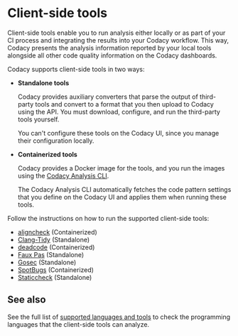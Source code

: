 # Client-side tools

Client-side tools enable you to run analysis either locally or as part of your CI process and integrating the results into your Codacy workflow. This way, Codacy presents the analysis information reported by your local tools alongside all other code quality information on the Codacy dashboards.

Codacy supports client-side tools in two ways:

-   **Standalone tools**

    Codacy provides auxiliary converters that parse the output of third-party tools and convert to a format that you then upload to Codacy using the API. You must download, configure, and run the third-party tools yourself.

    You can't configure these tools on the Codacy UI, since you manage their configuration locally.

-   **Containerized tools**

    Codacy provides a Docker image for the tools, and you run the images using the [Codacy Analysis CLI](running-local-analysis.md).

    The Codacy Analysis CLI automatically fetches the code pattern settings that you define on the Codacy UI and applies them when running these tools.

Follow the instructions on how to run the supported client-side tools:

-   [aligncheck](running-aligncheck.md) (Containerized)
-   [Clang-Tidy](https://github.com/codacy/codacy-clang-tidy#usage) (Standalone)
-   [deadcode](running-deadcode.md) (Containerized)
-   [Faux Pas](https://github.com/codacy/codacy-faux-pas#usage) (Standalone)
-   [Gosec](https://github.com/codacy/codacy-gosec#usage) (Standalone)
-   [SpotBugs](running-spotbugs.md) (Containerized)
-   [Staticcheck](https://github.com/codacy/codacy-staticcheck#usage) (Standalone)

## See also

See the full list of [supported languages and tools](../../getting-started/supported-languages-and-tools.md) to check the programming languages that the client-side tools can analyze.
